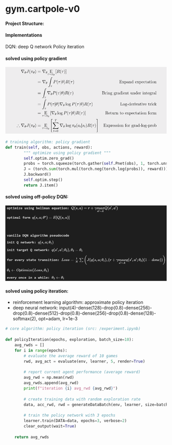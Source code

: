 # gym.cartpole-v0

#### Project Structure:

#### Implementations

DQN: deep Q network
Policy iteration

#### solved using policy gradient
![](https://github.com/Stevenhunter167/cartpole/blob/master/Policy%20Gradient/PG.png?raw=true)
```python
# training algorithm: policy gradient
def train(self, obs, actions, reward):
        """ optimize using policy gradient """
        self.optim.zero_grad()
        probs = torch.squeeze(torch.gather(self.Pnet(obs), 1, torch.unsqueeze(actions.long(), dim=1)))
        J = (torch.sum(torch.mul(torch.neg(torch.log(probs)), reward)))
        J.backward()
        self.optim.step()
        return J.item()
```

#### solved using off-policy DQN:
![](https://github.com/Stevenhunter167/cartpole/blob/master/DQN/image.png?raw=true)

#### solved using policy iteration:
* reinforcement learning algorithm: approximate policy iteration
* deep neural network: input(4)-dense(128)-drop(0.8)-dense(256)-drop(0.8)-dense(512)-drop(0.8)-dense(256)-drop(0.8)-dense(128)-softmax(2), opt=adam, lr=1e-3

```python
# core algorithm: policy iteration (src: /experiment.ipynb)

def policyIteration(epochs, exploration, batch_size=10):
    avg_rwds = []
    for i in range(epochs):
        # evaluate the average reward of 10 games
        rwd, avg_act = evaluate(env, learner, 5, render=True)
        
        # report current agent performance (average reward)
        avg_rwd = np.mean(rwd)
        avg_rwds.append(avg_rwd)
        print(f"iteration {i} avg_rwd {avg_rwd}")
        
        # create training data with random exploration rate
        data, acc_rwd, rwd = generateDataBatch(env, learner, size=batch_size, exploration=exploration, criteria=avg_rwd)
        
        # train the policy network with 3 epochs
        learner.train(DATA=data, epochs=3, verbose=2)
        clear_output(wait=True)
        
    return avg_rwds
```

